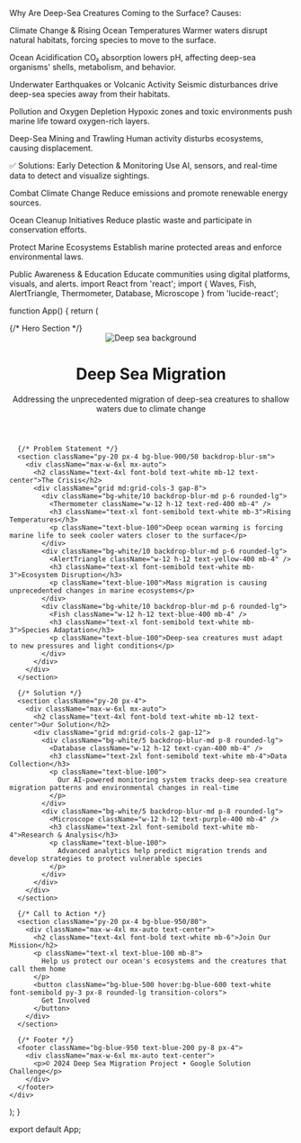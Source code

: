 Why Are Deep-Sea Creatures Coming to the Surface?
Causes:

Climate Change & Rising Ocean Temperatures
Warmer waters disrupt natural habitats, forcing species to move to the surface.

Ocean Acidification
CO₂ absorption lowers pH, affecting deep-sea organisms' shells, metabolism, and behavior.

Underwater Earthquakes or Volcanic Activity
Seismic disturbances drive deep-sea species away from their habitats.

Pollution and Oxygen Depletion
Hypoxic zones and toxic environments push marine life toward oxygen-rich layers.

Deep-Sea Mining and Trawling
Human activity disturbs ecosystems, causing displacement.

✅ Solutions:
Early Detection & Monitoring
Use AI, sensors, and real-time data to detect and visualize sightings.

Combat Climate Change
Reduce emissions and promote renewable energy sources.

Ocean Cleanup Initiatives
Reduce plastic waste and participate in conservation efforts.

Protect Marine Ecosystems
Establish marine protected areas and enforce environmental laws.

Public Awareness & Education
Educate communities using digital platforms, visuals, and alerts.
import React from 'react';
import { Waves, Fish, AlertTriangle, Thermometer, Database, Microscope } from 'lucide-react';

function App() {
  return (
    <div className="min-h-screen bg-gradient-to-b from-blue-900 via-blue-800 to-blue-950">
      {/* Hero Section */}
      <header className="relative h-screen flex items-center justify-center text-white px-4">
        <div className="absolute inset-0 bg-black/30 z-10"></div>
        <img 
          src="https://images.unsplash.com/photo-1682687220742-aba13b6e50ba"
          alt="Deep sea background"
          className="absolute inset-0 w-full h-full object-cover"
        />
        <div className="relative z-20 text-center max-w-4xl mx-auto">
          <h1 className="text-6xl font-bold mb-6">Deep Sea Migration</h1>
          <p className="text-xl mb-8">Addressing the unprecedented migration of deep-sea creatures to shallow waters due to climate change</p>
          <Waves className="w-16 h-16 mx-auto animate-bounce" />
        </div>
      </header>

      {/* Problem Statement */}
      <section className="py-20 px-4 bg-blue-900/50 backdrop-blur-sm">
        <div className="max-w-6xl mx-auto">
          <h2 className="text-4xl font-bold text-white mb-12 text-center">The Crisis</h2>
          <div className="grid md:grid-cols-3 gap-8">
            <div className="bg-white/10 backdrop-blur-md p-6 rounded-lg">
              <Thermometer className="w-12 h-12 text-red-400 mb-4" />
              <h3 className="text-xl font-semibold text-white mb-3">Rising Temperatures</h3>
              <p className="text-blue-100">Deep ocean warming is forcing marine life to seek cooler waters closer to the surface</p>
            </div>
            <div className="bg-white/10 backdrop-blur-md p-6 rounded-lg">
              <AlertTriangle className="w-12 h-12 text-yellow-400 mb-4" />
              <h3 className="text-xl font-semibold text-white mb-3">Ecosystem Disruption</h3>
              <p className="text-blue-100">Mass migration is causing unprecedented changes in marine ecosystems</p>
            </div>
            <div className="bg-white/10 backdrop-blur-md p-6 rounded-lg">
              <Fish className="w-12 h-12 text-blue-400 mb-4" />
              <h3 className="text-xl font-semibold text-white mb-3">Species Adaptation</h3>
              <p className="text-blue-100">Deep-sea creatures must adapt to new pressures and light conditions</p>
            </div>
          </div>
        </div>
      </section>

      {/* Solution */}
      <section className="py-20 px-4">
        <div className="max-w-6xl mx-auto">
          <h2 className="text-4xl font-bold text-white mb-12 text-center">Our Solution</h2>
          <div className="grid md:grid-cols-2 gap-12">
            <div className="bg-white/5 backdrop-blur-md p-8 rounded-lg">
              <Database className="w-12 h-12 text-cyan-400 mb-4" />
              <h3 className="text-2xl font-semibold text-white mb-4">Data Collection</h3>
              <p className="text-blue-100">
                Our AI-powered monitoring system tracks deep-sea creature migration patterns and environmental changes in real-time
              </p>
            </div>
            <div className="bg-white/5 backdrop-blur-md p-8 rounded-lg">
              <Microscope className="w-12 h-12 text-purple-400 mb-4" />
              <h3 className="text-2xl font-semibold text-white mb-4">Research & Analysis</h3>
              <p className="text-blue-100">
                Advanced analytics help predict migration trends and develop strategies to protect vulnerable species
              </p>
            </div>
          </div>
        </div>
      </section>

      {/* Call to Action */}
      <section className="py-20 px-4 bg-blue-950/80">
        <div className="max-w-4xl mx-auto text-center">
          <h2 className="text-4xl font-bold text-white mb-6">Join Our Mission</h2>
          <p className="text-xl text-blue-100 mb-8">
            Help us protect our ocean's ecosystems and the creatures that call them home
          </p>
          <button className="bg-blue-500 hover:bg-blue-600 text-white font-semibold py-3 px-8 rounded-lg transition-colors">
            Get Involved
          </button>
        </div>
      </section>

      {/* Footer */}
      <footer className="bg-blue-950 text-blue-200 py-8 px-4">
        <div className="max-w-6xl mx-auto text-center">
          <p>© 2024 Deep Sea Migration Project • Google Solution Challenge</p>
        </div>
      </footer>
    </div>
  );
}

export default App;










